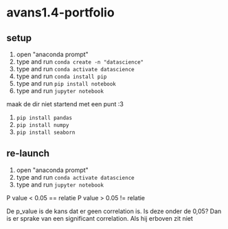 # avans1.4-portfolio

## setup

1. open "anaconda prompt"
2. type and run `conda create -n "datascience"`
3. type and run `conda activate datascience`
4. type and run `conda install pip`
5. type and run `pip install notebook`
6. type and run `jupyter notebook`

maak de dir niet startend met een punt :3

1. `pip install pandas`
2. `pip install numpy`
3. `pip install seaborn`

## re-launch
1. open "anaconda prompt"
2. type and run `conda activate datascience`
3. type and run `jupyter notebook`


P value < 0.05 == relatie
P value > 0.05 != relatie

De p_value is de kans dat er geen correlation is. Is deze onder de 0,05? Dan is er sprake van een significant correlation. Als hij erboven zit niet